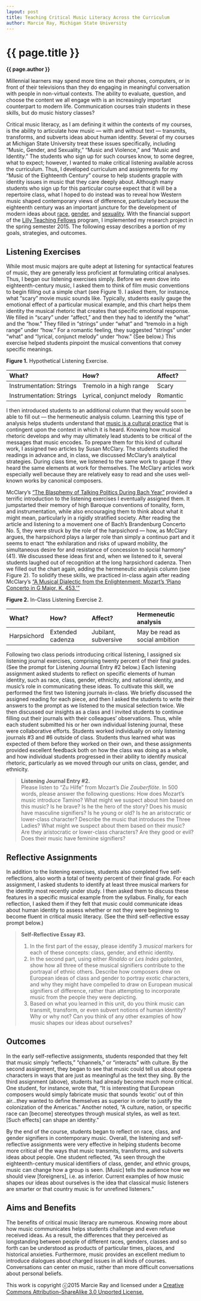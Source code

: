 ```yaml
---
layout: post
title: Teaching Critical Music Literacy Across the Curriculum
author: Marcie Ray, Michigan State University
---
```


{{ page.title }}
================

**{{ page.author }}**

Millennial learners may spend more time on their phones, computers, or in front of their televisions than they do engaging in meaningful conversation with people in non-virtual contexts. The ability to evaluate, question, and choose the content we all engage with is an increasingly important counterpart to modern life. Communication courses train students in these skills, but do music history classes?

Critical music literacy, as I am defining it within the contexts of my courses, is the ability to articulate how music — with and without text — transmits, transforms, and subverts ideas about human identity. Several of my courses at Michigan State University treat these issues specifically, including “Music, Gender, and Sexuality,” “Music and Violence,” and “Music and Identity.” The students who sign up for such courses know, to some degree, what to expect; however, I wanted to make critical listening available across the curriculum. Thus, I developed curriculum and assignments for my “Music of the Eighteenth Century” course to help students grapple with identity issues in music that they care deeply about. Although many students who sign up for this particular course expect that it will be a repertoire class, what I hoped to do instead was to reveal how Western music shaped contemporary views of difference, particularly because the eighteenth century was an important juncture for the development of modern ideas about [race](https://openlibrary.org/books/OL22080599M/The_invention_of_the_white_race), [gender](https://openlibrary.org/works/OL8298059W/Making_Sex), and [sexuality](https://openlibrary.org/works/OL16028700W/The_history_of_sexuality). With the financial support of the [Lilly Teaching Fellows](http://fod.msu.edu/lilly-teaching-fellows-program) program, I implemented my research project in the spring semester 2015. The following essay describes a portion of my goals, strategies, and outcomes.

## Listening Exercises

While most music majors are quite adept at listening for syntactical features of music, they are generally less proficient at formulating critical analyses. Thus, I began our listening exercises simply. Before we even dove into eighteenth-century music, I asked them to think of film music conventions to begin filling out a simple chart (see Figure 1). I asked them, for instance, what “scary” movie music sounds like. Typically, students easily gauge the emotional effect of a particular musical example, and this chart helps them identity the musical rhetoric that creates that specific emotional response. We filled in “scary” under “affect,” and then they had to identify the “what” and the “how.” They filled in “strings” under “what” and “tremolo in a high range” under “how.” For a romantic feeling, they suggested “strings” under “what” and “lyrical, conjunct melody” under “how.” (See below.) This exercise helped students pinpoint the musical conventions that convey specific meanings.

**Figure 1.** Hypothetical Listening Exercise.

What? | How? | Affect?  
:--- | :--- | :---  
Instrumentation: Strings | Tremolo in a high range | Scary  
Instrumentation: Strings | Lyrical, conjunct melody | Romantic  


I then introduced students to an additional column that they would soon be able to fill out — the hermeneutic analysis column. Learning this type of analysis helps students understand that [music is a cultural practice](https://openlibrary.org/works/OL15892683W/Music_as_cultural_practice_1800-1900) that is contingent upon the context in which it is heard. Knowing how musical rhetoric develops and why may ultimately lead students to be critical of the messages that music encodes. To prepare them for this kind of cultural work, I assigned two articles by Susan McClary. The students studied the readings in advance and, in class, we discussed McClary’s analytical strategies. During class time, we listened to the same work to gauge if they heard the same elements at work for themselves. The McClary articles work especially well because they are relatively easy to read and she uses well-known works by canonical composers.

McClary’s [“The Blasphemy of Talking Politics During Bach Year”](https://openlibrary.org/works/OL16493326W/Music_and_society) provided a terrific introduction to the listening exercises I eventually assigned them. It jumpstarted their memory of high Baroque conventions of tonality, form, and instrumentation, while also encouraging them to think about what it might mean, particularly in a rigidly stratified society. After reading the article and listening to a movement one of Bach’s Brandenburg Concerto No. 5, they were struck by the role of the harpsichord — how, as McClary argues, the harpsichord plays a larger role than simply a continuo part and it seems to enact “the exhilaration and risks of upward mobility, the simultaneous desire for and resistance of concession to social harmony” (41). We discussed these ideas first and, when we listened to it, several students laughed out of recognition at the long harpsichord cadenza. Then we filled out the chart again, adding the hermeneutic analysis column (see Figure 2). To solidify these skills, we practiced in-class again after reading McClary’s [“A Musical Dialectic from the Enlightenment: Mozart’s ‘Piano Concerto in G Major, K. 453.’”](http://www.jstor.org.proxy2.cl.msu.edu/stable/1354338?Search=yes&resultItemClick=true&&searchUri=%2Faction%2FdoAdvancedSearch%3Facc%3Don%26amp%3Bq4%3D%26amp%3Bf4%3Dall%26amp%3Bf2%3Dall%26amp%3Bla%3D%26amp%3Bq3%3D%26amp%3Bc2%3DAND%26amp%3Bisbn%3D%26amp%3Bar%3Don%26amp%3Bf1%3Dall%26amp%3Bf0%3Dau%26amp%3Bc6%3DAND%26amp%3Bf3%3Dall%26amp%3Bsd%3D%26amp%3Bq5%3D%26amp%3Bq0%3DSusan%2BMcClary%26amp%3Bgroup%3Dnone%26amp%3Bc3%3DAND%26amp%3Bq6%3D%26amp%3Bc5%3DAND%26amp%3Bed%3D%26amp%3Bpt%3D%26amp%3Bc1%3DAND%26amp%3Bwc%3Don%26amp%3Bq2%3D%26amp%3Bf5%3Dall%26amp%3Bc4%3DAND%26amp%3Bf6%3Dall%26amp%3Bq1%3D&seq=1#page_scan_tab_contents)

**Figure 2.** In-Class Listening Exercise 2.

What? | How? | Affect? | Hermeneutic analysis  
:--- | :--- | :--- | :---  
Harpsichord | Extended cadenza | Jubilant, subversive | May be read as social ambition


Following two class periods introducing critical listening, I assigned six listening journal exercises, comprising twenty percent of their final grades. (See the prompt for Listening Journal Entry #2 below.) Each listening assignment asked students to reflect on specific elements of human identity, such as race, class, gender, ethnicity, and national identity, and music’s role in communicating these ideas. To cultivate this skill, we performed the first two listening journals in-class. We briefly discussed the assigned reading for each piece, and then I asked the students to write their answers to the prompt as we listened to the musical selection twice. We then discussed our insights as a class and I invited students to continue filling out their journals with their colleagues’ observations. Thus, while each student submitted his or her own individual listening journal, these were collaborative efforts. Students worked individually on only listening journals #3 and #6 outside of class. Students thus learned what was expected of them before they worked on their own, and these assignments provided excellent feedback both on how the class was doing as a whole, and how individual students progressed in their ability to identify musical rhetoric, particularly as we moved through our units on class, gender, and ethnicity.

> **Listening Journal Entry #2.**  
Please listen to “Zu Hilfe” from Mozart’s *Die Zauberflöte*. In 500 words, please answer the following questions: How does Mozart’s music introduce Tamino? What might we suspect about him based on this music? Is he brave? Is he the hero of the story? Does his music have masculine signifiers? Is he young or old? Is he an aristocratic or lower-class character? Describe the music that introduces the Three Ladies? What might we suspect about them based on their music? Are they aristocratic or lower-class characters? Are they good or evil? Does their music have feminine signifiers?


## Reflective Assignments

In addition to the listening exercises, students also completed five self-reflections, also worth a total of twenty percent of their final grade. For each assignment, I asked students to identify at least three musical markers for the identity most recently under study. I then asked them to discuss these features in a specific musical example from the syllabus. Finally, for each reflection, I asked them if they felt that music could communicate ideas about human identity to assess whether or not they were beginning to become fluent in critical music literacy. (See the third self-reflective essay prompt below.)

> **Self-Reflective Essay \#3.**  
> 1. In the first part of the essay, please identify 3 *musical* markers for each of these concepts: class, gender, and ethnic identity.  
> 2. In the second part, using either *Rinaldo* or *Les Indes galantes*, show how all three of these musical signifiers contribute to the portrayal of ethnic others. Describe how composers drew on European ideas of class and gender to portray exotic characters, and why they might have compelled to draw on European musical signifiers of difference, rather than attempting to incorporate music from the people they were depicting.  
> 3. Based on what you learned in this unit, do you think music can transmit, transform, or even subvert notions of human identity? Why or why not? Can you think of any other examples of how music shapes our ideas about ourselves?


## Outcomes

In the early self-reflective assignments, students responded that they felt that music simply “reflects,” “channels,” or “interacts” with culture. By the second assignment, they began to see that music could tell us about opera characters in ways that are just as meaningful as the text they sing. By the third assignment (above), students had already become much more critical. One student, for instance, wrote that, “It is interesting that European composers would simply fabricate music that sounds ‘exotic’ out of thin air…they wanted to define themselves as superior in order to justify the colonization of the Americas.” Another noted, “A culture, nation, or specific race can \[become\] stereotypes through musical styles, as well as text. \[Such effects\] can shape an identity.”

By the end of the course, students began to reflect on race, class, and gender signifiers in contemporary music. Overall, the listening and self-reflective assignments were very effective in helping students become more critical of the ways that music transmits, transforms, and subverts ideas about people. One student reflected, “As seen through the eighteenth-century musical identifiers of class, gender, and ethnic groups, music can change how a group is seen. \[Music\] tells the audience how we should view \[foreigners\], i.e. as inferior. Current examples of how music shapes our ideas about ourselves is the idea that classical music listeners are smarter or that country music is for unrefined listeners.”

## Aims and Benefits

The benefits of critical music literacy are numerous. Knowing more about how music communicates helps students challenge and even refuse received ideas. As a result, the differences that they perceived as longstanding between people of different races, genders, classes and so forth can be understood as products of particular times, places, and historical anxieties. Furthermore, music provides an excellent medium to introduce dialogues about charged issues in all kinds of courses. Conversations can center on music, rather than more difficult conversations about personal beliefs.

<p class="copyright">This work is copyright ⓒ2015 Marcie Ray and licensed under a <a href="http://creativecommons.org/licenses/by-sa/3.0/">Creative Commons Attribution–ShareAlike 3.0 Unported License.</a></p>


